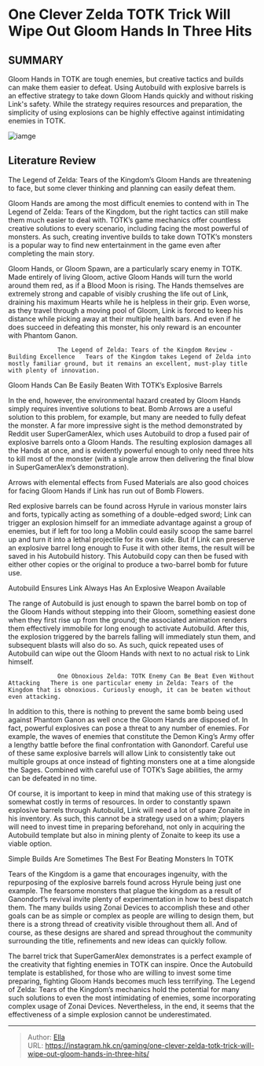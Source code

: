 # One Clever Zelda TOTK Trick Will Wipe Out Gloom Hands In Three Hits


## SUMMARY 



  Gloom Hands in TOTK are tough enemies, but creative tactics and builds can make them easier to defeat.   Using Autobuild with explosive barrels is an effective strategy to take down Gloom Hands quickly and without risking Link&#39;s safety.   While the strategy requires resources and preparation, the simplicity of using explosions can be highly effective against intimidating enemies in TOTK.  

![iamge](https://static1.srcdn.com/wordpress/wp-content/uploads/2023/12/one-clever-zelda-totk-trick-will-wipe-out-gloom-hands-in-three-hits.jpg)

## Literature Review

The Legend of Zelda: Tears of the Kingdom’s Gloom Hands are threatening to face, but some clever thinking and planning can easily defeat them.




Gloom Hands are among the most difficult enemies to contend with in The Legend of Zelda: Tears of the Kingdom, but the right tactics can still make them much easier to deal with. TOTK’s game mechanics offer countless creative solutions to every scenario, including facing the most powerful of monsters. As such, creating inventive builds to take down TOTK’s monsters is a popular way to find new entertainment in the game even after completing the main story.




Gloom Hands, or Gloom Spawn, are a particularly scary enemy in TOTK. Made entirely of living Gloom, active Gloom Hands will turn the world around them red, as if a Blood Moon is rising. The Hands themselves are extremely strong and capable of visibly crushing the life out of Link, draining his maximum Hearts while he is helpless in their grip. Even worse, as they travel through a moving pool of Gloom, Link is forced to keep his distance while picking away at their multiple health bars. And even if he does succeed in defeating this monster, his only reward is an encounter with Phantom Ganon.

                  The Legend of Zelda: Tears of the Kingdom Review - Building Excellence   Tears of the Kingdom takes Legend of Zelda into mostly familiar ground, but it remains an excellent, must-play title with plenty of innovation.   


 Gloom Hands Can Be Easily Beaten With TOTK’s Explosive Barrels 
          




In the end, however, the environmental hazard created by Gloom Hands simply requires inventive solutions to beat. Bomb Arrows are a useful solution to this problem, for example, but many are needed to fully defeat the monster. A far more impressive sight is the method demonstrated by Reddit user SuperGamerAlex, which uses Autobuild to drop a fused pair of explosive barrels onto a Gloom Hands. The resulting explosion damages all the Hands at once, and is evidently powerful enough to only need three hits to kill most of the monster (with a single arrow then delivering the final blow in SuperGamerAlex’s demonstration).



Arrows with elemental effects from Fused Materials are also good choices for facing Gloom Hands if Link has run out of Bomb Flowers.




Red explosive barrels can be found across Hyrule in various monster lairs and forts, typically acting as something of a double-edged sword; Link can trigger an explosion himself for an immediate advantage against a group of enemies, but if left for too long a Moblin could easily scoop the same barrel up and turn it into a lethal projectile for its own side. But if Link can preserve an explosive barrel long enough to Fuse it with other items, the result will be saved in his Autobuild history. This Autobuild copy can then be fused with either other copies or the original to produce a two-barrel bomb for future use.





 



 Autobuild Ensures Link Always Has An Explosive Weapon Available 
          

The range of Autobuild is just enough to spawn the barrel bomb on top of the Gloom Hands without stepping into their Gloom, something easiest done when they first rise up from the ground; the associated animation renders them effectively immobile for long enough to activate Autobuild. After this, the explosion triggered by the barrels falling will immediately stun them, and subsequent blasts will also do so. As such, quick repeated uses of Autobuild can wipe out the Gloom Hands with next to no actual risk to Link himself.




                  One Obnoxious Zelda: TOTK Enemy Can Be Beat Even Without Attacking   There is one particular enemy in Zelda: Tears of the Kingdom that is obnoxious. Curiously enough, it can be beaten without even attacking.   

In addition to this, there is nothing to prevent the same bomb being used against Phantom Ganon as well once the Gloom Hands are disposed of. In fact, powerful explosives can pose a threat to any number of enemies. For example, the waves of enemies that constitute the Demon King’s Army offer a lengthy battle before the final confrontation with Ganondorf. Careful use of these same explosive barrels will allow Link to consistently take out multiple groups at once instead of fighting monsters one at a time alongside the Sages. Combined with careful use of TOTK’s Sage abilities, the army can be defeated in no time.

Of course, it is important to keep in mind that making use of this strategy is somewhat costly in terms of resources. In order to constantly spawn explosive barrels through Autobuild, Link will need a lot of spare Zonaite in his inventory. As such, this cannot be a strategy used on a whim; players will need to invest time in preparing beforehand, not only in acquiring the Autobuild template but also in mining plenty of Zonaite to keep its use a viable option.






 Simple Builds Are Sometimes The Best For Beating Monsters In TOTK 
         

Tears of the Kingdom is a game that encourages ingenuity, with the repurposing of the explosive barrels found across Hyrule being just one example. The fearsome monsters that plague the kingdom as a result of Ganondorf’s revival invite plenty of experimentation in how to best dispatch them. The many builds using Zonai Devices to accomplish these and other goals can be as simple or complex as people are willing to design them, but there is a strong thread of creativity visible throughout them all. And of course, as these designs are shared and spread throughout the community surrounding the title, refinements and new ideas can quickly follow.

The barrel trick that SuperGamerAlex demonstrates is a perfect example of the creativity that fighting enemies in TOTK can inspire. Once the Autobuild template is established, for those who are willing to invest some time preparing, fighting Gloom Hands becomes much less terrifying. The Legend of Zelda: Tears of the Kingdom’s mechanics hold the potential for many such solutions to even the most intimidating of enemies, some incorporating complex usage of Zonai Devices. Nevertheless, in the end, it seems that the effectiveness of a simple explosion cannot be underestimated.






---

> Author: [Ella](https://instagram.hk.cn/)  
> URL: https://instagram.hk.cn/gaming/one-clever-zelda-totk-trick-will-wipe-out-gloom-hands-in-three-hits/  


